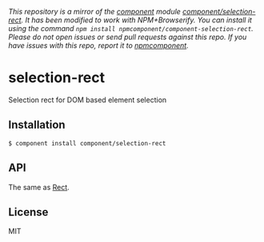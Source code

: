 *This repository is a mirror of the [component](http://component.io) module [component/selection-rect](http://github.com/component/selection-rect). It has been modified to work with NPM+Browserify. You can install it using the command `npm install npmcomponent/component-selection-rect`. Please do not open issues or send pull requests against this repo. If you have issues with this repo, report it to [npmcomponent](https://github.com/airportyh/npmcomponent).*

# selection-rect

  Selection rect for DOM based element selection

## Installation

    $ component install component/selection-rect

## API

  The same as [Rect](https://github.com/component/rect).

## License

  MIT
